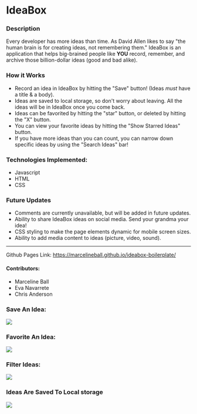 # IdeaBox

### Description
Every developer has more ideas than time. As David Allen likes to say "the human brain is for creating ideas, not remembering them." IdeaBox is an application that helps big-brained people like **YOU** record, remember, and archive those billion-dollar ideas (good and bad alike).

### How it Works
- Record an idea in IdeaBox by hitting the "Save" button! (Ideas *must* have a title & a body).
- Ideas are saved to local storage, so don't worry about leaving. All the ideas will be in IdeaBox once you come back.
- Ideas can be favorited by hitting the "star" button, or deleted by hitting the "X" button.
- You can view your favorite ideas by hitting the "Show Starred Ideas" button.
- If you have more ideas than you can count, you can narrow down specific ideas by using the "Search Ideas" bar!

### Technologies Implemented:
- Javascript
- HTML
- CSS

### Future Updates
- Comments are currently unavailable, but will be added in future updates.
- Ability to share IdeaBox ideas on social media. Send your grandma your idea!
- CSS styling to make the page elements dynamic for mobile screen sizes.
- Ability to add media content to ideas (picture, video, sound).

******************************************************************
Github Pages Link: https://marcelineball.github.io/ideabox-boilerplate/

#### Contributors:

- Marceline Ball
- Eva Navarrete
- Chris Anderson

### Save An Idea:
![](https://media.giphy.com/media/WslKKOPz4ys5NM56Jb/giphy.gif)

### Favorite An Idea:
![](https://media.giphy.com/media/3aEzme81QXUPN47HXz/giphy.gif)

### Filter Ideas:
![](https://media.giphy.com/media/uWD8x1ZZDWjcAaNgoF/giphy.gif)

### Ideas Are Saved To Local storage
![](https://media.giphy.com/media/FW0ZfWFUJqlfbcKugb/giphy.gif)
